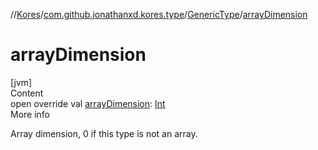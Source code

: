 //[Kores](../../index.md)/[com.github.jonathanxd.kores.type](../index.md)/[GenericType](index.md)/[arrayDimension](array-dimension.md)



# arrayDimension  
[jvm]  
Content  
open override val [arrayDimension](array-dimension.md): [Int](https://kotlinlang.org/api/latest/jvm/stdlib/kotlin/-int/index.html)  
More info  


Array dimension, 0 if this type is not an array.

  



